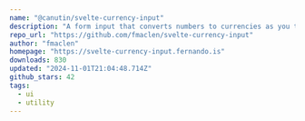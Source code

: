 ```yaml
---
name: "@canutin/svelte-currency-input"
description: "A form input that converts numbers to currencies as you type in localized formats"
repo_url: "https://github.com/fmaclen/svelte-currency-input"
author: "fmaclen"
homepage: "https://svelte-currency-input.fernando.is"
downloads: 830
updated: "2024-11-01T21:04:48.714Z"
github_stars: 42
tags: 
  - ui
  - utility
---
```

